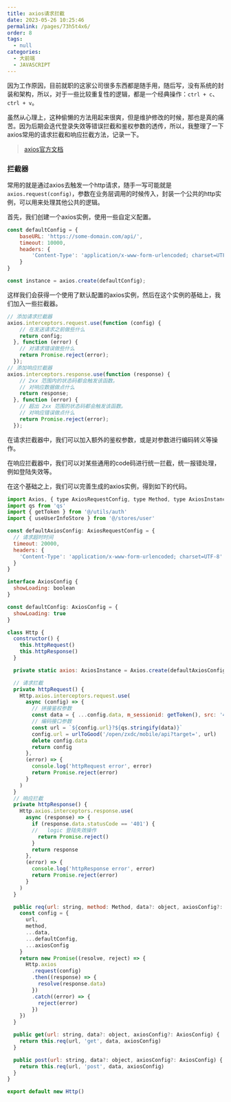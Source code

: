 ```yaml
---
title: axios请求拦截
date: 2023-05-26 10:25:46
permalink: /pages/73h5t4x6/
order: 8
tags: 
  - null
categories: 
  - 大前端
  - JAVASCRIPT
---
```


因为工作原因，目前就职的这家公司很多东西都是随手用，随后写，没有系统的封装和架构，所以，对于一些比较重复性的逻辑，都是一个经典操作：`ctrl + c`、`ctrl + v`。

虽然从心理上，这种偷懒的方法用起来很爽，但是维护修改的时候，那也是真的痛苦。因为后期会迭代登录失效等错误拦截和鉴权参数的透传，所以，我整理了一下axios常用的请求拦截和响应拦截方法，记录一下。

> [axios官方文档](https://www.axios-http.cn/docs/instance)

<!-- @format -->
### 拦截器

常用的就是通过axios去触发一个http请求，随手一写可能就是`axios.request(config)`，参数在业务层调用的时候传入，封装一个公共的http实例，可以用来处理其他公共的逻辑。

首先，我们创建一个axios实例，使用一些自定义配置。

```js
const defaultConfig = {
    baseURL: 'https://some-domain.com/api/',
    timeout: 10000,
    headers: {
        'Content-Type': 'application/x-www-form-urlencoded; charset=UTF-8'
    }
}

const instance = axios.create(defaultConfig);
```

这样我们会获得一个使用了默认配置的axios实例，然后在这个实例的基础上，我们加入一些拦截器。

```js
// 添加请求拦截器
axios.interceptors.request.use(function (config) {
    // 在发送请求之前做些什么
    return config;
  }, function (error) {
    // 对请求错误做些什么
    return Promise.reject(error);
  });
// 添加响应拦截器
axios.interceptors.response.use(function (response) {
    // 2xx 范围内的状态码都会触发该函数。
    // 对响应数据做点什么
    return response;
  }, function (error) {
    // 超出 2xx 范围的状态码都会触发该函数。
    // 对响应错误做点什么
    return Promise.reject(error);
  });
```

在请求拦截器中，我们可以加入额外的鉴权参数，或是对参数进行编码转义等操作。

在响应拦截器中，我们可以对某些通用的code码进行统一拦截，统一报错处理，例如登陆失效等。

在这个基础之上，我们可以完善生成的axios实例，得到如下的代码。

```js
import Axios, { type AxiosRequestConfig, type Method, type AxiosInstance } from 'axios'
import qs from 'qs'
import { getToken } from '@/utils/auth'
import { useUserInfoStore } from '@/stores/user'

const defaultAxiosConfig: AxiosRequestConfig = {
  // 请求超时时间
  timeout: 20000,
  headers: {
    'Content-Type': 'application/x-www-form-urlencoded; charset=UTF-8'
  }
}

interface AxiosConfig {
  showLoading: boolean
}

const defaultConfig: AxiosConfig = {
  showLoading: true
}

class Http {
  constructor() {
    this.httpRequest()
    this.httpResponse()
  }

  private static axios: AxiosInstance = Axios.create(defaultAxiosConfig)

  // 请求拦截
  private httpRequest() {
    Http.axios.interceptors.request.use(
      async (config) => {
        // 拼接鉴权参数
        const data = { ...config.data, m_sessionid: getToken(), src: '4da_mobile' }
        // 编码接口参数
        const url = `${config.url}?${qs.stringify(data)}`
        config.url = urlToGood('/open/zxdc/mobile/api?target=', url)
        delete config.data
        return config
      },
      (error) => {
        console.log('httpRequest error', error)
        return Promise.reject(error)
      }
    )
  }
  // 响应拦截
  private httpResponse() {
    Http.axios.interceptors.response.use(
      async (response) => {
        if (response.data.statusCode == '401') {
        //   logic 登陆失效操作
          return Promise.reject()
        }
        return response
      },
      (error) => {
        console.log('httpResponse error', error)
        return Promise.reject(error)
      }
    )
  }

  public req(url: string, method: Method, data?: object, axiosConfig?: AxiosConfig) {
    const config = {
      url,
      method,
      ...data,
      ...defaultConfig,
      ...axiosConfig
    }
    return new Promise((resolve, reject) => {
      Http.axios
        .request(config)
        .then((response) => {
          resolve(response.data)
        })
        .catch((error) => {
          reject(error)
        })
    })
  }

  public get(url: string, data?: object, axiosConfig?: AxiosConfig) {
    return this.req(url, 'get', data, axiosConfig)
  }

  public post(url: string, data?: object, axiosConfig?: AxiosConfig) {
    return this.req(url, 'post', data, axiosConfig)
  }
}

export default new Http()

```
